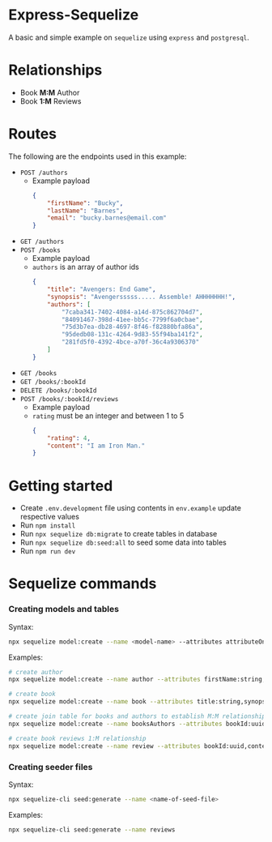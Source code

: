 # Express-Sequelize

A basic and simple example on `sequelize` using `express` and `postgresql`.

# Relationships

- Book **M:M** Author
- Book **1:M** Reviews

# Routes

The following are the endpoints used in this example:

- `POST /authors`
    - Example payload
        ```json
        {
            "firstName": "Bucky",
            "lastName": "Barnes",
            "email": "bucky.barnes@email.com"
        }
        ```
- `GET /authors`
- `POST /books`
    - Example payload
    - `authors` is an array of author ids
        ```json
        {
            "title": "Avengers: End Game",
            "synopsis": "Avengersssss..... Assemble! AHHHHHHH!",
            "authors": [
                "7caba341-7402-4084-a14d-875c862704d7",
                "84091467-398d-41ee-bb5c-7799f6a0cbae",
                "75d3b7ea-db28-4697-8f46-f82880bfa86a",
                "95dedb08-131c-4264-9d83-55f94ba141f2",
                "281fd5f0-4392-4bce-a70f-36c4a9306370"
            ]
        }
        ```
- `GET /books`
- `GET /books/:bookId`
- `DELETE /books/:bookId`
- `POST /books/:bookId/reviews`
    - Example payload
    - `rating` must be an integer and between 1 to 5
        ```json
        {
            "rating": 4,
            "content": "I am Iron Man."
        }
        ```

# Getting started

- Create `.env.development` file using contents in `env.example` update respective values
- Run `npm install`
- Run `npx sequelize db:migrate` to create tables in database
- Run `npx sequelize db:seed:all` to seed some data into tables
- Run `npm run dev`

# Sequelize commands

### Creating models and tables

Syntax:

```bash
npx sequelize model:create --name <model-name> --attributes attributeOneName:attributeOneType,attributeTwoName:attributeTwoType
```

Examples:

```bash
# create author
npx sequelize model:create --name author --attributes firstName:string,lastName:string,email:string

# create book
npx sequelize model:create --name book --attributes title:string,synopsis:string

# create join table for books and authors to establish M:M relationship
npx sequelize model:create --name booksAuthors --attributes bookId:uuid,authorId:uuid

# create book reviews 1:M relationship
npx sequelize model:create --name review --attributes bookId:uuid,content:string,rating:integer
```

### Creating seeder files

Syntax:

```bash
npx sequelize-cli seed:generate --name <name-of-seed-file>
```

Examples:
```bash
npx sequelize-cli seed:generate --name reviews
```

